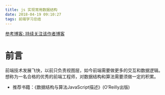 ```yaml
---
title: js 实现常用数据结构
date: 2018-04-19 09:10:27
tags: 前端学习总结
---
```


[参考博客: 持续关注该作者博客](https://blog.csdn.net/haoshidai/article/details/52263191)

# 前言

前端技术发展飞快，以前只负责视图层，如今前端需要做更多的交互和数据逻辑。想称为一名合格的优秀的前端工程师，对数据结构和算法需要须做一定的积累。
- 推荐书籍：《数据结构与算法JavaScript描述》(O’Reilly出版)